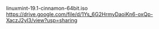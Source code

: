 

linuxmint-19.1-cinnamon-64bit.iso https://drive.google.com/file/d/1Ys_6G2HrmyDaoiKn6-oxQp-XaczJ2yI3/view?usp=sharing
